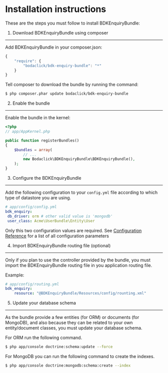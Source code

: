 Installation instructions
=========================

These are the steps you must follow to install BDKEnquiryBundle:

1. Download BDKEnquiryBundle using composer
-------------------------------------------

Add BDKEnquiryBundle in your composer.json:

```js
{
    "require": {
        "bodaclick/bdk-enquiry-bundle": "*"
    }
}
```

Tell composer to download the bundle by running the command:

``` bash
$ php composer.phar update bodaclick/bdk-enquiry-bundle
```

2. Enable the bundle
--------------------

Enable the bundle in the kernel:

``` php
<?php
// app/AppKernel.php

public function registerBundles()
{
    $bundles = array(
        // ...
        new Bodaclick\BDKEnquiryBundle\BDKEnquiryBundle(),
    );
}
```

3. Configure the BDKEnquiryBundle
---------------------------------

Add the following configuration to your `config.yml` file according to which type of datastore you are using.

``` yaml
# app/config/config.yml
bdk_enquiry:
 db_driver: orm # other valid value is 'mongodb'
 user_class: Acme\UserBundle\Entity\User
```

Only this two configuration values are required.
See [Configuration Reference](https://github.com/Bodaclick/FOSUserBundle/blob/dev/Resources/doc/configuration.md)
for a list of all configuration parameters

4. Import BDKEnquiryBundle routing file (optional)
---------------------------------------------------

Only if you plan to use the controller provided by the bundle, you must import the BDKEnquiryBundle routing file
in you application routing file.

Example:

``` yaml
# app/config/routing.yml
bdk_enquiry:
    resource: "@BDKEnquiryBundle/Resources/config/rounting.xml"
```

5. Update your database schema
------------------------------

As the bundle provide a few entities (for ORM) or documents (for MongoDB), and also because they can be related to your
own entity/document classes, you must update your database schema.

For ORM run the following command.

``` bash
$ php app/console doctrine:schema:update --force
```

For MongoDB you can run the following command to create the indexes.

``` bash
$ php app/console doctrine:mongodb:schema:create --index
```


